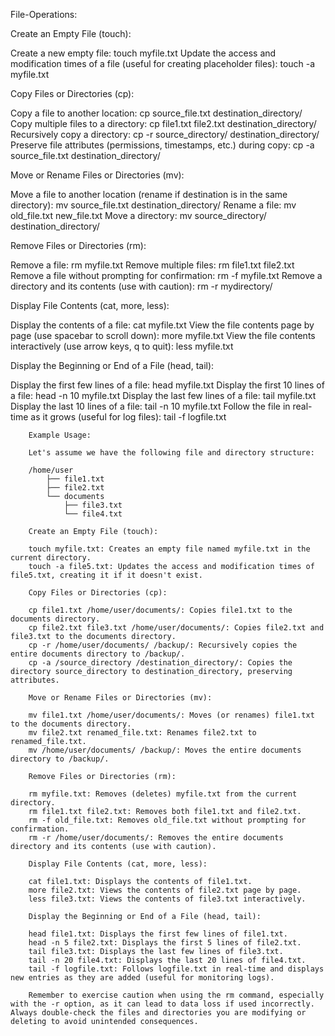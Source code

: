 File-Operations:

Create an Empty File (touch):

Create a new empty file: touch myfile.txt
Update the access and modification times of a file (useful for creating placeholder files): touch -a myfile.txt

Copy Files or Directories (cp):

Copy a file to another location: cp source_file.txt destination_directory/
Copy multiple files to a directory: cp file1.txt file2.txt destination_directory/
Recursively copy a directory: cp -r source_directory/ destination_directory/
Preserve file attributes (permissions, timestamps, etc.) during copy: cp -a source_file.txt destination_directory/

Move or Rename Files or Directories (mv):

Move a file to another location (rename if destination is in the same directory): mv source_file.txt destination_directory/
Rename a file: mv old_file.txt new_file.txt
Move a directory: mv source_directory/ destination_directory/

Remove Files or Directories (rm):

Remove a file: rm myfile.txt
Remove multiple files: rm file1.txt file2.txt
Remove a file without prompting for confirmation: rm -f myfile.txt
Remove a directory and its contents (use with caution): rm -r mydirectory/

Display File Contents (cat, more, less):

Display the contents of a file: cat myfile.txt
View the file contents page by page (use spacebar to scroll down): more myfile.txt
View the file contents interactively (use arrow keys, q to quit): less myfile.txt

Display the Beginning or End of a File (head, tail):

Display the first few lines of a file: head myfile.txt
Display the first 10 lines of a file: head -n 10 myfile.txt
Display the last few lines of a file: tail myfile.txt
Display the last 10 lines of a file: tail -n 10 myfile.txt
Follow the file in real-time as it grows (useful for log files): tail -f logfile.txt


		Example Usage:
		
		Let's assume we have the following file and directory structure:
		
		/home/user
			├── file1.txt
			├── file2.txt
			└── documents
				├── file3.txt
				└── file4.txt
				
		Create an Empty File (touch):
		
		touch myfile.txt: Creates an empty file named myfile.txt in the current directory.
		touch -a file5.txt: Updates the access and modification times of file5.txt, creating it if it doesn't exist.
		
		Copy Files or Directories (cp):
		
		cp file1.txt /home/user/documents/: Copies file1.txt to the documents directory.
		cp file2.txt file3.txt /home/user/documents/: Copies file2.txt and file3.txt to the documents directory.
		cp -r /home/user/documents/ /backup/: Recursively copies the entire documents directory to /backup/.
		cp -a /source_directory /destination_directory/: Copies the directory source_directory to destination_directory, preserving attributes.
		
		Move or Rename Files or Directories (mv):
		
		mv file1.txt /home/user/documents/: Moves (or renames) file1.txt to the documents directory.
		mv file2.txt renamed_file.txt: Renames file2.txt to renamed_file.txt.
		mv /home/user/documents/ /backup/: Moves the entire documents directory to /backup/.
		
		Remove Files or Directories (rm):
		
		rm myfile.txt: Removes (deletes) myfile.txt from the current directory.
		rm file1.txt file2.txt: Removes both file1.txt and file2.txt.
		rm -f old_file.txt: Removes old_file.txt without prompting for confirmation.
		rm -r /home/user/documents/: Removes the entire documents directory and its contents (use with caution).
		
		Display File Contents (cat, more, less):
		
		cat file1.txt: Displays the contents of file1.txt.
		more file2.txt: Views the contents of file2.txt page by page.
		less file3.txt: Views the contents of file3.txt interactively.
		
		Display the Beginning or End of a File (head, tail):
		
		head file1.txt: Displays the first few lines of file1.txt.
		head -n 5 file2.txt: Displays the first 5 lines of file2.txt.
		tail file3.txt: Displays the last few lines of file3.txt.
		tail -n 20 file4.txt: Displays the last 20 lines of file4.txt.
		tail -f logfile.txt: Follows logfile.txt in real-time and displays new entries as they are added (useful for monitoring logs).
		
		Remember to exercise caution when using the rm command, especially with the -r option, as it can lead to data loss if used incorrectly. Always double-check the files and directories you are modifying or deleting to avoid unintended consequences.
